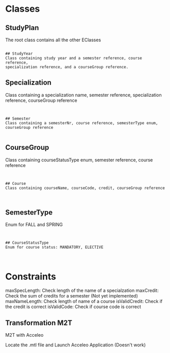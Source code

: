 # Classes

## StudyPlan
The root class contains all the other EClasses

```

## StudyYear
Class containing study year and a semester reference, course reference, 
specialization reference, and a courseGroup reference.

```


## Specialization
Class containing a specialization name, semester reference, specialization reference, courseGroup reference


```


## Semester
Class containing a semesterNr, course reference, semesterType enum, courseGroup reference


```


## CourseGroup
Class containing courseStatusType enum, semester reference, course reference


```


## Course
Class containing courseName, courseCode, credit, courseGroup reference



```



## SemesterType
Enum for FALL and SPRING



```


## CourseStatusType
Enum for course status: MANDATORY, ELECTIVE



```

# Constraints
maxSpecLength: Check length of the name of a specialzation
maxCredit: Check the sum of credits for a semester (Not yet implemented)
maxNameLength: Check length of name of a course
isValidCredit: Check if the credit is correct
isValidCode: Check if course code is correct


## Transformation M2T
M2T with Acceleo

Locate the .mtl file and Launch Acceleo Application (Doesn't work)



